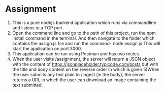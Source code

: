 # Assignment
1) This is a pure nodejs backend application which runs via commandline and listens to a TCP port.
2) Open the command line and go to the path of this project, run the npm install command in the terminal. And then navigate to the folder which contains the assign.js file and run the command- node assign.js This will start the application on port 3000.
3) This application can be run using Postman and has two routes.
4) When the user visits /assignment, the server will return a JSON object with the content of https://jsonplaceholder.typicode.com/posts
but with the title and body content on the reverse order in which is given
5)When the user submits any text plain to /ingest (in the body), the server returns a URL in which the user can download an image containing the text submitted.

